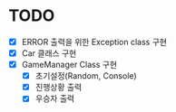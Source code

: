 # TODO   
   
- [x] ERROR 출력을 위한 Exception class 구현   
- [x] Car 클래스 구현   
- [x] GameManager Class 구현   
    - [x] 초기설정(Random, Console)   
    - [x] 진행상황 출력
    - [x] 우승자 출력